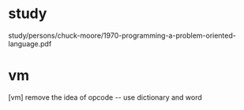 # study

study/persons/chuck-moore/1970-programming-a-problem-oriented-language.pdf

# vm

[vm] remove the idea of opcode -- use dictionary and word
